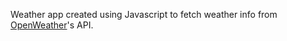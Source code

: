 Weather app created using Javascript to fetch weather info from [OpenWeather](https://openweathermap.org/)'s API.

